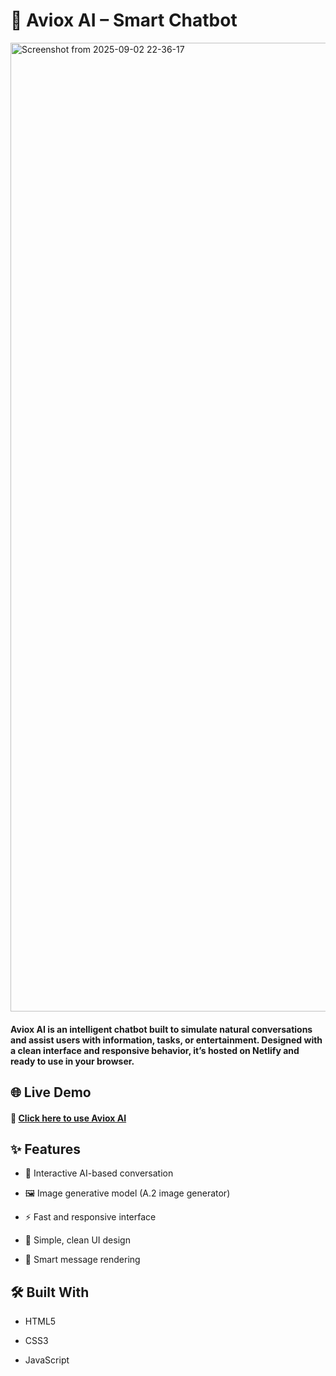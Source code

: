 # 🤖 Aviox AI – Smart Chatbot

<img width="3070" height="1550" alt="Screenshot from 2025-09-02 22-36-17" src="https://github.com/user-attachments/assets/6010118b-328d-47c0-b042-655ba8837591" />

#### Aviox AI is an intelligent chatbot built to simulate natural conversations and assist users with information, tasks, or entertainment. Designed with a clean interface and responsive behavior, it’s hosted on Netlify and ready to use in your browser.

## 🌐 Live Demo

#### 🔗 [Click here to use Aviox AI](https://aviox.netlify.app/)

## ✨ Features

 - 🧠 Interactive AI-based conversation

 - 🖼️ Image generative model (A.2 image generator)

 - ⚡ Fast and responsive interface

 - 🎨 Simple, clean UI design

 - 💬 Smart message rendering

## 🛠️ Built With

 - HTML5

 - CSS3

 - JavaScript
